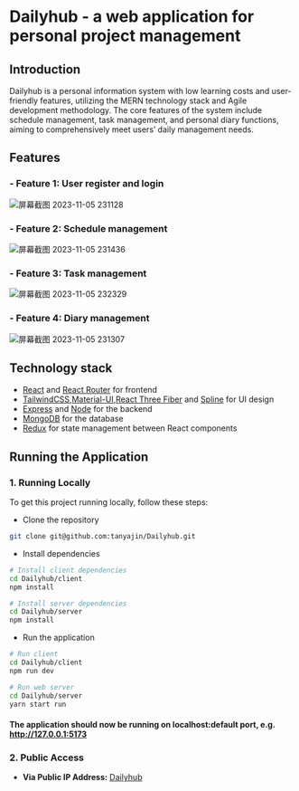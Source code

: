 # Dailyhub - a web application for personal project management

## Introduction
Dailyhub is a personal information system with low learning costs and user-friendly features, utilizing the MERN technology stack and Agile development methodology. 
The core features of the system include schedule management, task management, and personal diary functions, aiming to comprehensively meet users’ daily management needs.

## Features
### - Feature 1: User register and login
  ![屏幕截图 2023-11-05 231128](https://github.com/tanyajin/Dailyhub/assets/102398885/2a3c355a-0047-49fe-b1d9-5d8238f90a40)

### - Feature 2: Schedule management
![屏幕截图 2023-11-05 231436](https://github.com/tanyajin/Dailyhub/assets/102398885/681ffc87-4108-4a13-8454-b59a2f713781)

### - Feature 3: Task management
![屏幕截图 2023-11-05 232329](https://github.com/tanyajin/Dailyhub/assets/102398885/fd3e4bcf-4842-4b9d-a03f-57e78d54c3c6)

### - Feature 4: Diary management
![屏幕截图 2023-11-05 231307](https://github.com/tanyajin/Dailyhub/assets/102398885/0e224ec6-bedc-4a95-90f3-150631a597fe)


## Technology stack

- [React](https://reactjs.org) and [React Router](https://reactrouter.com/en/main) for frontend
- [TailwindCSS](https://tailwindcss.com/),[Material-UI](https://mui.com/),[React Three Fiber](https://docs.pmnd.rs/react-three-fiber/getting-started/introduction) and [Spline](https://spline.design/) for UI design
- [Express](http://expressjs.com/) and [Node](https://nodejs.org/en/) for the backend
- [MongoDB](https://www.mongodb.com/) for the database
- [Redux](https://redux.js.org/basics/usagewithreact) for state management between React components

## Running the Application

 ### 1. Running Locally
To get this project running locally, follow these steps:


- Clone the repository
```bash
git clone git@github.com:tanyajin/Dailyhub.git
```

- Install dependencies

```bash
# Install client dependencies
cd Dailyhub/client
npm install

# Install server dependencies
cd Dailyhub/server
npm install
```
- Run the application
```bash
# Run client
cd Dailyhub/client
npm run dev

# Run web server
cd Dailyhub/server
yarn start run 
```

#### The application should now be running on localhost:default port, e.g. http://127.0.0.1:5173

 ### 2. Public Access
 - **Via Public IP Address:** [Dailyhub](http://3.113.11.86/)
